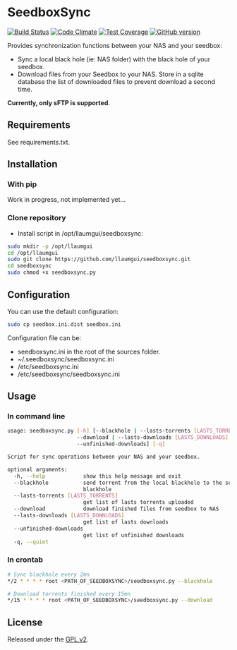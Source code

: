 # SeedboxSync
[![Build Status](https://travis-ci.org/llaumgui/seedboxsync.svg?branch=master)](https://travis-ci.org/llaumgui/seedboxsync) [![Code Climate](https://codeclimate.com/github/llaumgui/seedboxsync/badges/gpa.svg)](https://codeclimate.com/github/llaumgui/seedboxsync) [![Test Coverage](https://codeclimate.com/github/llaumgui/seedboxsync/badges/coverage.svg)](https://codeclimate.com/github/llaumgui/seedboxsync/coverage) [![GitHub version](https://badge.fury.io/gh/llaumgui%2Fseedboxsync.svg)](https://github.com/llaumgui/seedboxsync/)

Provides synchronization functions between your NAS and your seedbox:
* Sync a local black hole (ie: NAS folder) with the black hole of your seedbox.
* Download files from your Seedbox to your NAS. Store in a sqlite database the list of downloaded files to prevent download a second time.

__Currently, only sFTP is supported__.


## Requirements
See requirements.txt.


## Installation

### With pip
Work in progress, not implemented yet...

### Clone repository
* Install script in /opt/llaumgui/seedboxsync:

```bash
sudo mkdir -p /opt/llaumgui
cd /opt/llaumgui
sudo git clone https://github.com/llaumgui/seedboxsync.git
cd seedboxsync
sudo chmod +x seedboxsync.py
```


## Configuration
You can use the default configuration:

```bash
sudo cp seedbox.ini.dist seedbox.ini
```

Configuration file can be:
* seedboxsync.ini in the root of the sources folder.
* ~/.seedboxsync/seedboxsync.ini
* /etc/seedboxsync.ini
* /etc/seedboxsync/seedboxsync.ini


## Usage

### In command line
```bash
usage: seedboxsync.py [-h] [--blackhole | --lasts-torrents [LASTS_TORRENTS] |
                      --download | --lasts-downloads [LASTS_DOWNLOADS] |
                      --unfinished-downloads] [-q]

Script for sync operations between your NAS and your seedbox.

optional arguments:
  -h, --help            show this help message and exit
  --blackhole           send torrent from the local blackhole to the seedbox
                        blackhole
  --lasts-torrents [LASTS_TORRENTS]
                        get list of lasts torrents uploaded
  --download            download finished files from seedbox to NAS
  --lasts-downloads [LASTS_DOWNLOADS]
                        get list of lasts downloads
  --unfinished-downloads
                        get list of unfinished downloads
  -q, --quiet
```

### In crontab

```bash
# Sync blackhole every 2mn
*/2 * * * * root <PATH_OF_SEEDBOXSYNC>/seedboxsync.py --blackhole

# Download torrents finished every 15mn
*/15 * * * * root <PATH_OF_SEEDBOXSYNC>/seedboxsync.py --download
```


## License
Released under the [GPL v2](http://opensource.org/licenses/GPL-2.0).